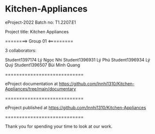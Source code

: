 # Kitchen-Appliances
eProject-2022
Batch no: T1.2207.E1

Project title: Kitchen Appliances

========> Group 01 <=========

3 collaborators:

  Student1397174  Lý Ngọc Nhi
  Student1396931  Lý Phú 
  Student1396934  Lý Quý
  Student1396507  Bùi Minh Quang
  
============================

eProject documentation at https://github.com/lnnhi1310/Kitchen-Appliances/tree/main/documentary

============================

eProject published at https://github.com/lnnhi1310/Kitchen-Appliances

============================

Thank you for spending your time to look at our work.
